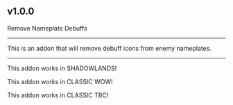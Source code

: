 v1.0.0
 ------------------------------

 Remove Nameplate Debuffs

 ------------------------------

 This is an addon that will remove debuff icons from enemy nameplates.

 ------------------------------

 This addon works in SHADOWLANDS!

 This addon works in CLASSIC WOW!

 This addon works in CLASSIC TBC!
